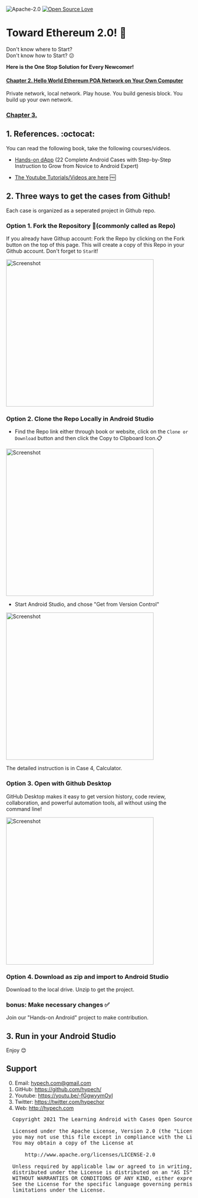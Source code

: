 ![Apache-2.0](https://img.shields.io/badge/license-Apache-blue)  [![Open Source Love](https://badges.frapsoft.com/os/v1/open-source.png?v=103)](https://github.com/ellerbrock/open-source-badges/)

# Toward Ethereum 2.0! :tada:

Don't know where to Start?  
Don't know how to Start? :confused:  

**Here is the One Stop Solution for Every Newcomer!**

#### [Chapter 2. Hello World Ethereum POA Network on Your Own Computer](https://youtu.be/-fGgwyymOyI)
 Private network, local network. Play house. You build genesis block. You build up your own network. 

### [Chapter 3. ](http://ibm.com)

## 1. References. :octocat:

You can read the following book, take the following courses/videos.
* [Hands-on dApp](https://www.amazon.com/gp/product/B096TL8VMP) (22 Complete Android Cases with Step-by-Step Instruction to Grow from Novice to Android Expert)

* [The Youtube Tutorials/Videos are here](https://youtu.be/-fGgwyymOyI) :free:

## 2. **Three ways** to get the cases from Github!

Each case is organized as a seperated project in Github repo. 

### Option 1. Fork the Repository :fork_and_knife:(commonly called as Repo)
If you already have Githup account: Fork the Repo by clicking on the Fork button on the top of this page. This will create a copy of this Repo in your Github account.
Don't forget to `Star`it!

<img src="fork.png" height="400" alt="Screenshot"/> 


### Option 2. Clone the Repo Locally in Android Studio

* Find the Repo link either through book or website, click on the `Clone or Download` button and then click the Copy to Clipboard Icon.:clipboard:

<img src="git.png" height="400" alt="Screenshot"/> 

* Start Android Studio, and chose "Get from Version Control"

<img src="git2.png" height="400" alt="Screenshot"/> 

The detailed instruction is in Case 4, Calculator.

### Option 3. Open with Github Desktop
GitHub Desktop makes it easy to get version history, code review, collaboration, and powerful automation tools, all without using the command line!

<img src="githubdesktop.png" height="400" alt="Screenshot"/> 

### Option 4. Download as zip and import to Android Studio
Download to the local drive. Unzip to get the project. 

### bonus: Make necessary changes :white_check_mark:
Join our "Hands-on Android" project to make contribution. 

## 3. Run in your Android Studio

Enjoy :blush:

Support
-------
0. Email: hypech.com@gmail.com
1. GitHub: https://github.com/hypech/
2. Youtube: https://youtu.be/-fGgwyymOyI
3. Twitter: https://twitter.com/hypechor
4. Web: http://hypech.com

 <pre>
  Copyright 2021 The Learning Android with Cases Open Source Project

  Licensed under the Apache License, Version 2.0 (the "License");
  you may not use this file except in compliance with the License.
  You may obtain a copy of the License at

      http://www.apache.org/licenses/LICENSE-2.0

  Unless required by applicable law or agreed to in writing, software
  distributed under the License is distributed on an "AS IS" BASIS,
  WITHOUT WARRANTIES OR CONDITIONS OF ANY KIND, either express or implied.
  See the License for the specific language governing permissions and
  limitations under the License.
  
</pre>
